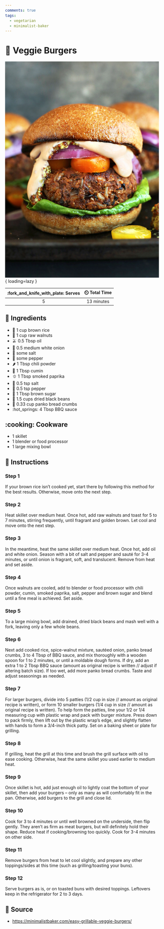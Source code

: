 ```yaml
---
comments: true
tags:
  - vegetarian
  - minimalist-baker
---
```

# :hamburger: Veggie Burgers

![Veggie Burgers][1]{ loading=lazy }

| :fork_and_knife_with_plate: Serves | :timer_clock: Total Time |
|:----------------------------------:|:-----------------------: |
| 5 | 13 minutes |

## :salt: Ingredients

- :rice: 1 cup brown rice
- :chestnut: 1 cup raw walnuts
- :olive: 0.5 Tbsp oil
- :onion: 0.5 medium white onion
- :salt: some salt
- :salt: some pepper
- :hot_pepper: 1 Tbsp chili powder
- :herb: 1 Tbsp cumin
- :bell_pepper: 1 Tbsp smoked paprika
- :salt: 0.5 tsp salt
- :salt: 0.5 tsp pepper
- :maple_leaf: 1 Tbsp brown sugar
- :canned_food: 1.5 cups dried black beans
- :bread: 0.33 cup panko bread crumbs
- :hot_springs: 4 Tbsp BBQ sauce

## :cooking: Cookware

- 1 skillet
- 1 blender or food processor
- 1 large mixing bowl

## :pencil: Instructions

### Step 1

If your brown rice isn’t cooked yet, start there by following this method for the best results. Otherwise, move onto
the next step.

### Step 2

Heat skillet over medium heat. Once hot, add raw walnuts and toast for 5 to 7 minutes, stirring frequently, until
fragrant and golden brown. Let cool and move onto the next step.

### Step 3

In the meantime, heat the same skillet over medium heat. Once hot, add oil and white onion. Season with a bit of salt
and pepper and sauté for 3-4 minutes, or until onion is fragrant, soft, and translucent. Remove from heat and set
aside.

### Step 4

Once walnuts are cooled, add to blender or food processor with chili powder, cumin, smoked paprika, salt, pepper and
brown sugar and blend until a fine meal is achieved. Set aside.

### Step 5

To a large mixing bowl, add drained, dried black beans and mash well with a fork, leaving only a few whole beans.

### Step 6

Next add cooked rice, spice-walnut mixture, sautéed onion, panko bread crumbs, 3 to 4 Tbsp of BBQ sauce, and mix
thoroughly with a wooden spoon for 1 to 2 minutes, or until a moldable dough forms. If dry, add an extra 1 to 2 Tbsp BBQ
sauce (amount as original recipe is written // adjust if altering batch size). If too wet, add more panko bread crumbs.
Taste and adjust seasonings as needed.

### Step 7

For larger burgers, divide into 5 patties (1/2 cup in size // amount as original recipe is written), or form 10 smaller
burgers (1/4 cup in size // amount as original recipe is written). To help form the patties, line your 1/2 or 1/4
measuring cup with plastic wrap and pack with burger mixture. Press down to pack firmly, then lift out by the plastic
wrap’s edge, and slightly flatten with hands to form a 3/4-inch thick patty. Set on a baking sheet or plate for
grilling.

### Step 8

If grilling, heat the grill at this time and brush the grill surface with oil to ease cooking. Otherwise, heat the same
skillet you used earlier to medium heat.

### Step 9

Once skillet is hot, add just enough oil to lightly coat the bottom of your skillet, then add your burgers – only as
many as will comfortably fit in the pan. Otherwise, add burgers to the grill and close lid.

### Step 10

Cook for 3 to 4 minutes or until well browned on the underside, then flip gently. They aren’t as firm as meat burgers,
but will definitely hold their shape. Reduce heat if cooking/browning too quickly. Cook for 3-4 minutes on other side.

### Step 11

Remove burgers from heat to let cool slightly, and prepare any other toppings/sides at this time (such as
grilling/toasting your buns).

### Step 12

Serve burgers as is, or on toasted buns with desired toppings. Leftovers keep in the refrigerator for 2 to 3 days.

## :link: Source

- <https://minimalistbaker.com/easy-grillable-veggie-burgers/>

[1]: <../assets/images/veggie-burgers.jpg>
